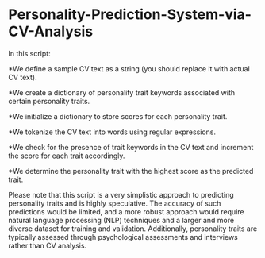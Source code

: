 # Personality-Prediction-System-via-CV-Analysis
In this script:

*We define a sample CV text as a string (you should replace it with actual CV text).

*We create a dictionary of personality trait keywords associated with certain personality traits.

*We initialize a dictionary to store scores for each personality trait.

*We tokenize the CV text into words using regular expressions.

*We check for the presence of trait keywords in the CV text and increment the score for each trait accordingly.

*We determine the personality trait with the highest score as the predicted trait.

Please note that this script is a very simplistic approach to predicting personality traits and is highly speculative. The accuracy of such predictions would be limited, and a more robust approach would require natural language processing (NLP) techniques and a larger and more diverse dataset for training and validation. Additionally, personality traits are typically assessed through psychological assessments and interviews rather than CV analysis.
